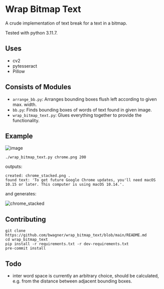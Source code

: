 # Wrap Bitmap Text

A crude implementation of text break for a text in a bitmap.

Tested with python 3.11.7.

## Uses
- cv2
- pytesseract
- Pillow

## Consists of Modules
- `arrange_bb.py`:
  Arranges bounding boxes flush left according to given max. width.
- `bb.py`:
  Finds bounding boxes of words of text found in given image.
- `wrap_bitmap_text.py`:
  Glues everything together to provide the functionality.

## Example
![image](https://github.com/bwagner/wrap_bitmap_text/assets/447049/a1d54dd0-07e8-49f3-8b70-0fbea8be2aaf)

`./wrap_bitmap_text.py chrome.png 200`

outputs:

```console
created: chrome_stacked.png .
found text: 'To get future Google Chrome updates, you'll need macOS 10.15 or later. This computer is using macOS 10.14.'.
```

and generates:

![chrome_stacked](https://github.com/bwagner/wrap_bitmap_text/assets/447049/f6308ca8-baea-4e13-91a6-254b87326d57)

## Contributing
```console
git clone https://github.com/bwagner/wrap_bitmap_text/blob/main/README.md
cd wrap_bitmap_text
pip install -r requirements.txt -r dev-requirements.txt
pre-commit install
```

## Todo
- inter word space is currently an arbitrary choice, should be calculated, e.g.
  from the distance between adjacent bounding boxes.
